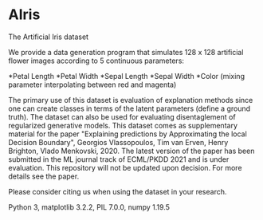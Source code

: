 # AIris
The Artificial Iris dataset

We provide a data generation program that simulates 128 x 128 artificial flower images according to 5 continuous parameters:

*Petal Length
*Petal Width
*Sepal Length
*Sepal Width
*Color (mixing parameter interpolating between red and magenta)

The primary use of this dataset is evaluation of explanation methods since one can create classes in terms of the latent parameters (define a ground truth).
The dataset can also be used for evaluating disentaglement of regularized generative models. 
This dataset comes as supplementary material for the paper "Explaining predictions by Approximating the local Decision Boundary", Georgios Vlassopoulos, Tim van Erven, Henry Brighton, Vlado Menkovski, 2020.
The latest version of the paper has been submitted in the ML journal track of ECML/PKDD 2021 and is under evaluation. 
This repository will not be updated upon decision.
For more details see the paper. 

Please consider citing us when using the dataset in your research. 

Python 3, matplotlib 3.2.2, PIL 7.0.0, numpy 1.19.5
